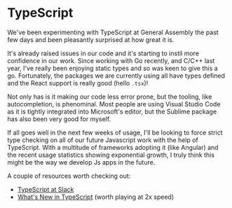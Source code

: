 # TypeScript

We've been experimenting with TypeScript at General Assembly the past few days and been pleasantly surprised at how great it is.

It's already raised issues in our code and it's starting to instil more confidence in our work. Since working with Go recently, and C/C++ last year, I've really been enjoying static types and so was keen to give this a go. Fortunately, the packages we are currently using all have types defined and the React support is really good (hello `.tsx`)!

Not only has is it making our code less error prone, but the tooling, like autocompletion, is phenominal. Most people are using Visual Studio Code as it is tightly integrated into Microsoft's editor, but the Sublime package has also been very good for myself.

If all goes well in the next few weeks of usage, I'll be looking to force strict type checking on all of our future Javascript work with the help of TypeScript. With a multitude of frameworks adopting it (like Angular) and the recent usage statistics showing exponential growth, I truly think this might be the way we develop Js apps in the future.

A couple of resources worth checking out:

- [TypeScript at Slack](https://slack.engineering/typescript-at-slack-a81307fa288d)
- [What's New in TypeScript](https://www.youtube.com/watch?v=0ChtcZmb3dI) (worth playing at 2x speed)
